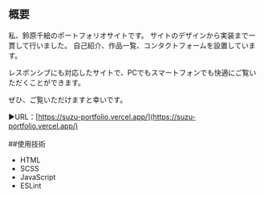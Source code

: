 ## 概要
私、鈴原千絵のポートフォリオサイトです。
サイトのデザインから実装まで一貫して行いました。
自己紹介、作品一覧、コンタクトフォームを設置しています。

レスポンシブにも対応したサイトで、PCでもスマートフォンでも快適にご覧いただくことができます。

ぜひ、ご覧いただけますと幸いです。

▶︎URL：[https://suzu-portfolio.vercel.app/](https://suzu-portfolio.vercel.app/)
<br />
<br />
##使用技術

- HTML
- SCSS
- JavaScript
- ESLint